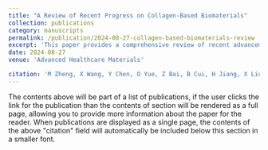 ```yaml
---
title: "A Review of Recent Progress on Collagen-Based Biomaterials"
collection: publications
category: manuscripts
permalink: /publication/2024-08-27-collagen-based-biomaterials-review
excerpt: 'This paper provides a comprehensive review of recent advancements in collagen-based biomaterials, focusing on their applications in healthcare.'
date: 2024-08-27
venue: 'Advanced Healthcare Materials'

citation: 'M Zheng, X Wang, Y Chen, O Yue, Z Bai, B Cui, H Jiang, X Liu. (2024). &quot;A Review of Recent Progress on Collagen-Based Biomaterials.&quot; <i>Advanced Healthcare Materials</i>, 12(16), 2202042.'
---
```


The contents above will be part of a list of publications, if the user clicks the link for the publication than the contents of section will be rendered as a full page, allowing you to provide more information about the paper for the reader. When publications are displayed as a single page, the contents of the above "citation" field will automatically be included below this section in a smaller font.
